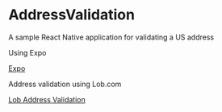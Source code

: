 # AddressValidation

A sample React Native application for validating a US address

Using Expo

[Expo](https://docs.expo.io/)

Address validation using Lob.com

[Lob Address Validation](https://www.lob.com/address-verification)